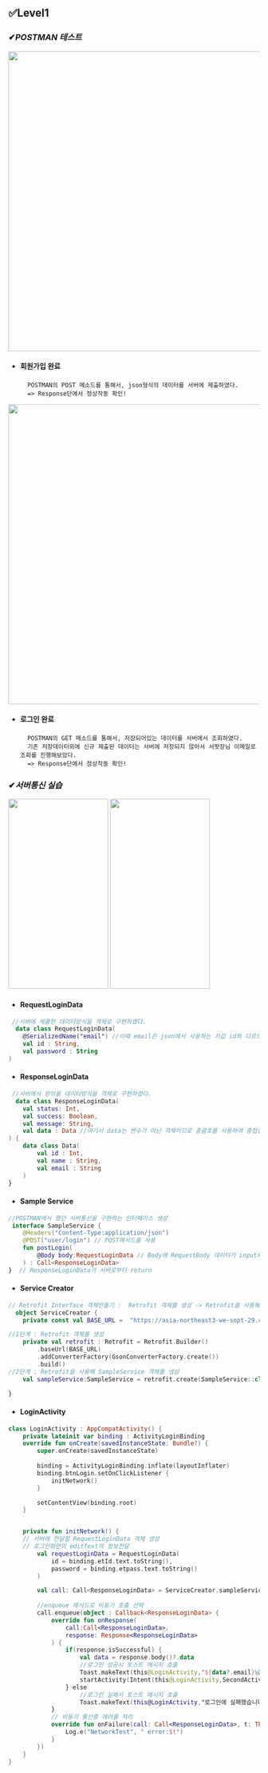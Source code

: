 
## ✅Level1
### ✔***POSTMAN 테스트***
<img src="https://user-images.githubusercontent.com/91423342/141465927-4efe5b4c-b8bf-4e4c-9ed9-17047ad95806.png" width="1200" height="600"/>  

- #### 회원가입 완료
        POSTMAN의 POST 메소드를 통해서, json형식의 데이터를 서버에 제출하였다.
        => Response단에서 정상작동 확인!
 

<img src="https://user-images.githubusercontent.com/91423342/141466018-de89a2c1-378a-46c4-8232-146372e3f1a4.png" width="1200" height="600"/>  

- #### 로그인 완료
        POSTMAN의 GET 메소드를 통해서, 저장되어있는 데이터를 서버에서 조회하였다.
        기존 저장데이터외에 신규 제출된 데이터는 서버에 저장되지 않아서 서팟장님 이메일로 조회를 진행해보았다.
        => Response단에서 정상작동 확인!

### ✔***서버통신 실습***  
<img src="https://user-images.githubusercontent.com/91423342/141467917-d14a3af4-5acd-428b-b504-74c7617d12e5.png" width="200" height="380"/>  <img src="https://user-images.githubusercontent.com/91423342/141467950-60b3eac3-84b9-4f3b-9e0b-8a74da6d544c.png" width="200" height="380"/> 

- #### RequestLoginData  
``` kotlin  
 //서버에 제출한 데이터양식을 객체로 구현하였다.
  data class RequestLoginData(
    @SerializedName("email") //이때 email은 json에서 사용하는 키값 id와 다르므로 @SerializedName 어노테이션으로 보완하였다.
    val id : String,
    val password : String
)

```  
- #### ResponseLoginData  
``` kotlin  
 //서버에서 받아올 데이터양식을 객체로 구현하였다.
  data class ResponseLoginData(
    val status: Int,
    val success: Boolean,
    val message: String,
    val data : Data //여기서 data는 변수가 아닌 객체이므로 중괄호를 사용하여 중첩클래스 형식으로 구현하였다.
) {
    data class Data( 
        val id : Int,
        val name : String,
        val email : String
    )
}  
```  
- #### Sample Service  
``` kotlin  
//POSTMAN에서 했던 서버통신을 구현하는 인터페이스 생성
 interface SampleService {
    @Headers("Content-Type:application/json")
    @POST("user/login") // POST메서드를 사용
    fun postLogin(
        @Body body:RequestLoginData // Body에 RequestBody 데이터가 input되면
    ) : Call<ResponseLoginData> 
}  // ResponseLoginData가 서버로부터 return
```  
- #### Service Creator  
``` kotlin  
// Retrofit Interface 객체만들기 :  Retrofit 객체를 생성 -> Retrofit을 사용해 SampleService 객체를 생성
  object ServiceCreator {
    private const val BASE_URL =  "https://asia-northeast3-we-sopt-29.cloudfunctions.net/api/"

//1단계 : Retrofit 객체를 생성
    private val retrofit : Retrofit = Retrofit.Builder()
        .baseUrl(BASE_URL)
        .addConverterFactory(GsonConverterFactory.create())
        .build()
//2단계 : Retrofit을 사용해 SampleService 객체를 생성
    val sampleService:SampleService = retrofit.create(SampleService::class.java)

}
```    
- #### LoginActivity  
``` kotlin  
class LoginActivity : AppCompatActivity() {
    private lateinit var binding : ActivityLoginBinding
    override fun onCreate(savedInstanceState: Bundle?) {
        super.onCreate(savedInstanceState)
        
        binding = ActivityLoginBinding.inflate(layoutInflater)
        binding.btnLogin.setOnClickListener {
            initNetwork()
        }

        setContentView(binding.root)
    }


    private fun initNetwork() {
    // 서버에 전달할 RequestLoginData 객체 생성
    // 로그인화면의 editText의 정보전달
        val requestLoginData = RequestLoginData(
            id = binding.etId.text.toString(),
            password = binding.etpass.text.toString()
        )

        val call: Call<ResponseLoginData> = ServiceCreator.sampleService.postLogin(requestLoginData)
        
        //enqueue 메서드로 비동기 호출 선택
        call.enqueue(object : Callback<ResponseLoginData> {
            override fun onResponse(
                call:Call<ResponseLoginData>,
                response: Response<ResponseLoginData>
            ) {
                if(response.isSuccessful) {
                    val data = response.body()?.data
                    //로그인 성공시 토스트 메시지 호출
                    Toast.makeText(this@LoginActivity,"${data?.email}님 반갑습니다!", Toast.LENGTH_SHORT).show()
                    startActivity(Intent(this@LoginActivity,SecondActivity::class.java))
                } else
                    //로그인 실패시 토스트 메시지 호출
                    Toast.makeText(this@LoginActivity,"로그인에 실패했습니다",Toast.LENGTH_SHORT).show()
            }
            // 비동기 통신중 에러를 처리
            override fun onFailure(call: Call<ResponseLoginData>, t: Throwable) {
                Log.e("NetworkTest", " error:$t")
            }
        })
    }
}


